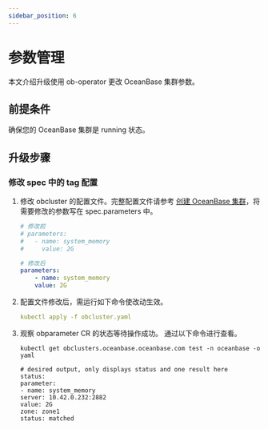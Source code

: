 ```yaml
---
sidebar_position: 6
---
```


# 参数管理

本文介绍升级使用 ob-operator 更改 OceanBase 集群参数。

## 前提条件

确保您的 OceanBase 集群是 running 状态。

## 升级步骤

### 修改 spec 中的 tag 配置

1. 修改 obcluster 的配置文件。完整配置文件请参考 [创建 OceanBase 集群](200.create-cluster.md)，将需要修改的参数写在 spec.parameters 中。

    ```yaml
    # 修改前
    # parameters:
    #   - name: system_memory
    #     value: 2G

    # 修改后
    parameters:
        - name: system_memory
        value: 2G
    ```

2. 配置文件修改后，需运行如下命令使改动生效。

    ```yaml
    kubectl apply -f obcluster.yaml
    ```

3. 观察 obparameter CR 的状态等待操作成功。
通过以下命令进行查看。

    ```shell
    kubectl get obclusters.oceanbase.oceanbase.com test -n oceanbase -o yaml

    # desired output, only displays status and one result here
    status:
    parameter:
    - name: system_memory
    server: 10.42.0.232:2882
    value: 2G
    zone: zone1
    status: matched
    ```
